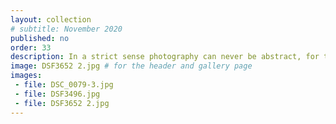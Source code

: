 ```yaml
---
layout: collection
# subtitle: November 2020
published: no
order: 33
description: In a strict sense photography can never be abstract, for the camera is incapable of synthetic integration.<br/><br/><em>Ansel Adams</em>
image: DSF3652 2.jpg # for the header and gallery page
images:
 - file: DSC_0079-3.jpg
 - file: DSF3496.jpg
 - file: DSF3652 2.jpg
---
```


